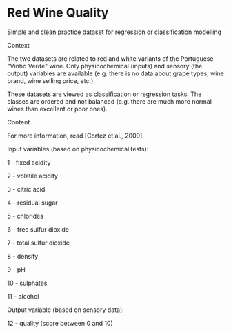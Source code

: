 # Red Wine Quality

Simple and clean practice dataset for regression or classification modelling

Context

The two datasets are related to red and white variants of the Portuguese "Vinho Verde" wine. Only physicochemical (inputs) and sensory (the output) variables are available (e.g. there is no data about grape types, wine brand, wine selling price, etc.).

These datasets are viewed as classification or regression tasks. The classes are ordered and not balanced (e.g. there are much more normal wines than excellent or poor ones).

Content

For more information, read [Cortez et al., 2009].

Input variables (based on physicochemical tests):

1 - fixed acidity 

2 - volatile acidity 

3 - citric acid 

4 - residual sugar 

5 - chlorides 

6 - free sulfur dioxide 

7 - total sulfur dioxide 

8 - density 

9 - pH 

10 - sulphates 

11 - alcohol 

Output variable (based on sensory data): 

12 - quality (score between 0 and 10) 

